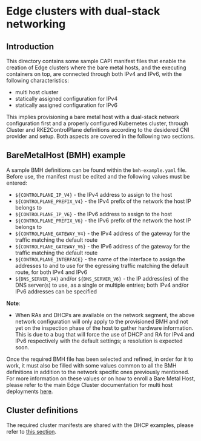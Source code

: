 # Edge clusters with dual-stack networking

## Introduction

This directory contains some sample CAPI manifest files that enable the creation of Edge clusters where the bare metal hosts, and the executing containers on top, are connected through both IPv4 and IPv6, with the following characteristics:
- multi host cluster
- statically assigned configuration for IPv4
- statically assigned configuration for IPv6

This implies provisioning a bare metal host with a dual-stack network configuration first and a properly configured Kubernetes cluster, through Cluster and RKE2ControlPlane definitions according to the desidered CNI provider and setup. Both aspects are covered in the following two sections.


## BareMetalHost (BMH) example

A sample BMH definitions can be found within the `bmh-example.yaml` file. Before use, the manifest must be edited and the following values must be entered:

- `${CONTROLPLANE_IP_V4}` - the IPv4 address to assign to the host
- `${CONTROLPLANE_PREFIX_V4}` - the IPv4 prefix of the network the host IP belongs to
- `${CONTROLPLANE_IP_V6}` - the IPv6 address to assign to the host
- `${CONTROLPLANE_PREFIX_V6}` - the IPv6 prefix of the network the host IP belongs to
- `${CONTROLPLANE_GATEWAY_V4}` - the IPv4 address of the gateway for the traffic matching the default route
- `${CONTROLPLANE_GATEWAY_V6}` - the IPv6 address of the gateway for the traffic matching the default route
- `${CONTROLPLANE_INTERFACE}` - the name of the interface to assign the addresses to and to use for the egressing traffic matching the default route, for both IPv4 and IPv6
- `${DNS_SERVER_V4}` and/or `${DNS_SERVER_V6}` - the IP address(es) of the DNS server(s) to use, as a single or multiple entries; both IPv4 and/or IPv6 addresses can be specified


**Note**:
 * When RAs and DHCPs are available on the network segment, the above network configuration will only apply to the provisioned BMH and not yet on the inspection phase of the host to gather hardware information. This is due to a bug that will force the use of DHCP and RA for IPv4 and IPv6 respectively with the default settings; a resolution is expected soon.

Once the required BMH file has been selected and refined, in order for it to work, it must also be filled with some values common to all the BMH definitions in addition to the network specific ones previously mentioned. For more information on these values or on how to enroll a Bare Metal Host, please refer to the main Edge Cluster documentation for multi host deployments [here](https://github.com/suse-edge/atip/tree/main/telco-examples/edge-clusters#example-2---deploy-a-multi-node-ha-cluster-using-metal3-metallb-and-the-image-generated).


## Cluster definitions

The required cluster manifests are shared with the DHCP examples, please refer to [this section](../../../dhcp/dual-stack/multi-node/README.md#Cluster-definitions).

